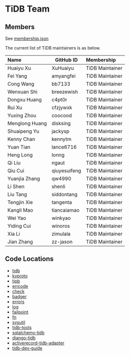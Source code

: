 # TiDB Team

## Members

See [membership.json](membership.json)

The current list of TiDB maintainers is as below.

| Name           | GitHub ID    | Membership      |
|:---------------|--------------|:----------------|
| Huaiyu Xu      | XuHuaiyu     | TiDB Maintainer |
| Fei Yang       | amyangfei    | TiDB Maintainer |
| Cong Wang      | bb7133       | TiDB Maintainer |
| Wenxuan Shi    | breezewish   | TiDB Maintainer |
| Dongxu Huang   | c4pt0r       | TiDB Maintainer |
| Rui Xu         | cfzjywxk     | TiDB Maintainer |
| Yuxing Zhou    | coocood      | TiDB Maintainer |
| Menglong Huang | disksing     | TiDB Maintainer |
| Shuaipeng Yu   | jackysp      | TiDB Maintainer |
| Kenny Chan     | kennytm      | TiDB Maintainer |
| Yuan Tian      | lance6716    | TiDB Maintainer |
| Heng Long      | lonng        | TiDB Maintainer |
| Qi Liu         | ngaut        | TiDB Maintainer |
| Qiu Cui        | qiuyesuifeng | TiDB Maintainer |
| Yuanjia Zhang  | qw4990       | TiDB Maintainer |
| Li Shen        | shenli       | TiDB Maintainer |
| Liu Tang       | siddontang   | TiDB Maintainer |
| Tengjin Xie    | tangenta     | TiDB Maintainer |
| Kangli Mao     | tiancaiamao  | TiDB Maintainer |
| Wei Yao        | winkyao      | TiDB Maintainer |
| Yiding Cui     | winoros      | TiDB Maintainer |
| Xia Li         | zimulala     | TiDB Maintainer |
| Jian Zhang     | zz-jason     | TiDB Maintainer |

## Code Locations

* [tidb](https://github.com/pingcap/tidb)
* [kvproto](https://github.com/pingcap/kvproto)
* [tipb](https://github.com/pingcap/tipb)
* [errcode](https://github.com/pingcap/errcode)
* [check](https://github.com/pingcap/check)
* [badger](https://github.com/pingcap/badger)
* [errors](https://github.com/pingcap/errors)
* [log](https://github.com/pingcap/log)
* [failpoint](https://github.com/pingcap/failpoint)
* [fn](https://github.com/pingcap/fn)
* [sysutil](https://github.com/pingcap/sysutil)
* [tidb-tools](https://github.com/pingcap/tidb-tools)
* [sqlalchemy-tidb](https://github.com/pingcap/sqlalchemy-tidb)
* [django-tidb](https://github.com/pingcap/django-tidb)
* [activerecord-tidb-adapter](https://github.com/pingcap/activerecord-tidb-adapter)
* [tidb-dev-guide](https://github.com/pingcap/tidb-dev-guide)
